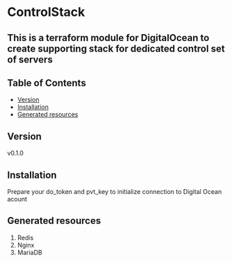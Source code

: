 # ControlStack
## This is a terraform module for DigitalOcean to create supporting stack for dedicated control set of servers

## Table of Contents

- [Version](#version)
- [Installation](#installation)
- [Generated resources](#generated-resources)

## Version
v0.1.0

## Installation
Prepare your do_token and pvt_key to initialize connection to Digital Ocean acount

## Generated resources
1. Redis
2. Nginx
3. MariaDB

